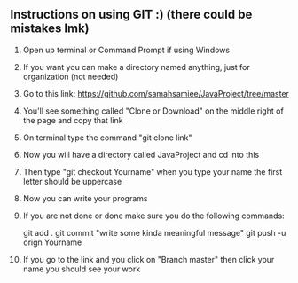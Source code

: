 Instructions on using GIT :) (there could be mistakes lmk)
---------------------------------------------------------

1) Open up terminal or Command Prompt if using Windows

2) If you want you can make a directory named anything, just
   for organization (not needed)

3) Go to this link: https://github.com/samahsamiee/JavaProject/tree/master

4) You'll see something called "Clone or Download" on the middle right of
   the page and copy that link

5) On terminal type the command "git clone link"

6) Now you will have a directory called JavaProject and cd into this

7) Then type "git checkout Yourname" when you type your name the first
   letter should be uppercase

8) Now you can write your programs

9) If you are not done or done make sure you do the following commands:

	git add .
	git commit "write some kinda meaningful message"
	git push -u orign Yourname

10) If you go to the link and you click on "Branch master" then click your
    name you should see your work
